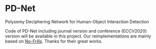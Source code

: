 # PD-Net
Polysemy Deciphering Network for Human-Object Interaction Detection

Code of PD-Net including  journal version and conference (ECCV2020) version will be available in this project. Our reimplementations are mainly based on [No-Frills](https://github.com/BigRedT/no_frills_hoi_det#evaluate-model). Thanks for their great works. 

